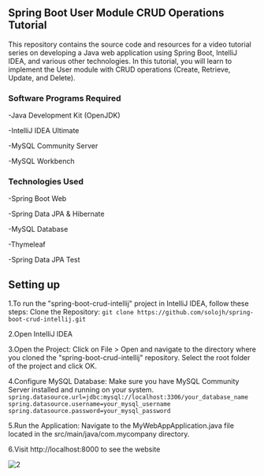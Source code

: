 ## Spring Boot User Module CRUD Operations Tutorial
This repository contains the source code and resources for a video tutorial series on developing a Java web application using Spring Boot, IntelliJ IDEA, and various other technologies. 
In this tutorial, you will learn to implement the User module with CRUD operations (Create, Retrieve, Update, and Delete).

### Software Programs Required
-Java Development Kit (OpenJDK)

-IntelliJ IDEA Ultimate

-MySQL Community Server

-MySQL Workbench

### Technologies Used
-Spring Boot Web

-Spring Data JPA & Hibernate

-MySQL Database

-Thymeleaf

-Spring Data JPA Test

## Setting up

1.To run the "spring-boot-crud-intellij" project in IntelliJ IDEA, follow these steps:
Clone the Repository: 
```git clone https://github.com/solojh/spring-boot-crud-intellij.git```

2.Open IntelliJ IDEA

3.Open the Project: Click on File > Open and navigate to the directory where you cloned the "spring-boot-crud-intellij" repository. Select the root folder of the project and click OK.

4.Configure MySQL Database: Make sure you have MySQL Community Server installed and running on your system. 
```spring.datasource.url=jdbc:mysql://localhost:3306/your_database_name```
```spring.datasource.username=your_mysql_username```
```spring.datasource.password=your_mysql_password```

5.Run the Application: Navigate to the MyWebAppApplication.java file located in the src/main/java/com.mycompany directory. 

6.Visit http://localhost:8000 to see the website

![2](https://github.com/solojh/Spring-Boot-CRUD-Java-Employee-Management-System/assets/97234810/6ab25cb9-2670-46e5-8edf-6d878a75fa69)

